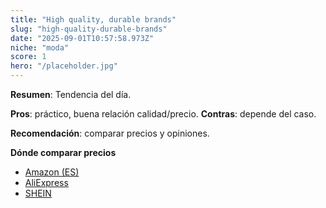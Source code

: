 ```yaml
---
title: "High quality, durable brands"
slug: "high-quality-durable-brands"
date: "2025-09-01T10:57:58.973Z"
niche: "moda"
score: 1
hero: "/placeholder.jpg"
---
```


**Resumen**: Tendencia del día.

**Pros**: práctico, buena relación calidad/precio. **Contras**: depende del caso.

**Recomendación**: comparar precios y opiniones.

**Dónde comparar precios**
- [Amazon (ES)](https://www.amazon.es/s?k=High+quality%2C+durable+brands&tag=teknovashop25-21)
- [AliExpress](https://www.aliexpress.com/wholesale?SearchText=High+quality%2C+durable+brands)
- [SHEIN](https://www.shein.com/pdsearch?q=High+quality%2C+durable+brands)

